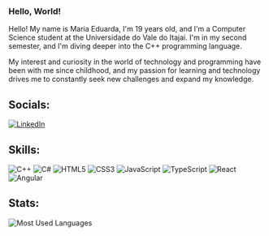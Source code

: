 ### Hello, World!

Hello! My name is Maria Eduarda, I'm 19 years old, and I'm a Computer Science student at the Universidade do Vale do Itajaí. I'm in my second semester, and I'm diving deeper into the C++ programming language.

My interest and curiosity in the world of technology and programming have been with me since childhood, and my passion for learning and technology drives me to constantly seek new challenges and expand my knowledge.


## Socials:
[![LinkedIn](https://img.shields.io/badge/LinkedIn-ffc0cb.svg?style=for-the-badge&logo=LinkedIn&logoColor=0A66C2)](https://www.linkedin.com/in/maria-eduarda-lima23/)

## Skills:
![C++](https://img.shields.io/badge/c++-pink.svg?style=for-the-badge&logo=c%2B%2B&logoColor=white)
![C#](https://img.shields.io/badge/C%-pink.svg?style=for-the-badge&logo=c-sharp&logoColor=white)
![HTML5](https://img.shields.io/badge/html5-pink.svg?style=for-the-badge&logo=html5&logoColor=white)
![CSS3](https://img.shields.io/badge/css3-pink.svg?style=for-the-badge&logo=css3&logoColor=white)
![JavaScript](https://img.shields.io/badge/javascript-pink.svg?style=for-the-badge&logo=javascript&logoColor=white)
![TypeScript](https://img.shields.io/badge/typescript-pink.svg?style=for-the-badge&logo=typescript&logoColor=white)
![React](https://img.shields.io/badge/React-pink.svg?style=for-the-badge&logo=react&logoColor=white)
![Angular](https://img.shields.io/badge/Angular-pink.svg?style=for-the-badge&logo=angular&logoColor=white)



## Stats:
![Most Used Languages](https://github-readme-stats.vercel.app/api/top-langs/?username=marias1lva&layout=donut&bg_color=ffc0cb&title_color=27292e&border_radius=20)



<!--
**marias1lva/marias1lva** is a ✨ _special_ ✨ repository because its `README.md` (this file) appears on your GitHub profile.

Here are some ideas to get you started:

- 🔭 I’m currently working on ...
- 🌱 I’m currently learning ...
- 👯 I’m looking to collaborate on ...
- 🤔 I’m looking for help with ...
- 💬 Ask me about ...
- 📫 How to reach me: ...
- 😄 Pronouns: ...
- ⚡ Fun fact: ...
-->
